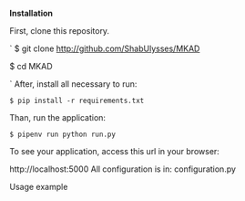 **Installation**

First, clone this repository.

`
$ git clone http://github.com/ShabUlysses/MKAD

$ cd MKAD

`
After, install all necessary to run:

`
$ pip install -r requirements.txt
`

Than, run the application:

`
$ pipenv run python run.py
`

To see your application, access this url in your browser:

http://localhost:5000
All configuration is in: configuration.py

Usage example


